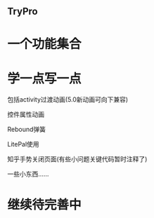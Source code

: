 ## TryPro
# 一个功能集合 

# 学一点写一点 

包括activity过渡动画(5.0新动画可向下兼容)

控件属性动画

Rebound弹簧

LitePal使用

知乎手势关闭页面(有些小问题关键代码暂时注释了)

一些小东西......

# 继续待完善中
